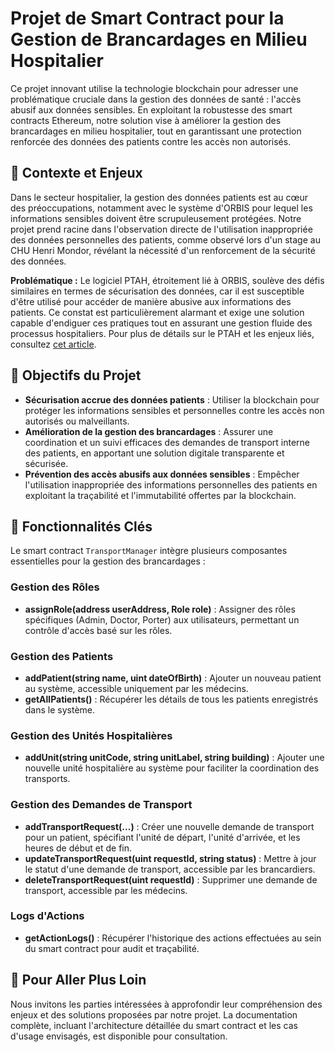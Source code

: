 # Projet de Smart Contract pour la Gestion de Brancardages en Milieu Hospitalier

Ce projet innovant utilise la technologie blockchain pour adresser une problématique cruciale dans la gestion des données de santé : l'accès abusif aux données sensibles. En exploitant la robustesse des smart contracts Ethereum, notre solution vise à améliorer la gestion des brancardages en milieu hospitalier, tout en garantissant une protection renforcée des données des patients contre les accès non autorisés.

## 🚀 Contexte et Enjeux

Dans le secteur hospitalier, la gestion des données patients est au cœur des préoccupations, notamment avec le système d'ORBIS pour lequel les informations sensibles doivent être scrupuleusement protégées. Notre projet prend racine dans l'observation directe de l'utilisation inappropriée des données personnelles des patients, comme observé lors d'un stage au CHU Henri Mondor, révélant la nécessité d'un renforcement de la sécurité des données. 

**Problématique :** Le logiciel PTAH, étroitement lié à ORBIS, soulève des défis similaires en termes de sécurisation des données, car il est susceptible d'être utilisé pour accéder de manière abusive aux informations des patients. Ce constat est particulièrement alarmant et exige une solution capable d'endiguer ces pratiques tout en assurant une gestion fluide des processus hospitaliers. Pour plus de détails sur le PTAH et les enjeux liés, consultez [cet article](https://medium.com/wanabilini/%EF%B8%8F-%EF%B8%8F-coup-doeil-rapide-sur-le-logiciel-ptah-afbc6fe0ab64).

## 🎯 Objectifs du Projet

- **Sécurisation accrue des données patients** : Utiliser la blockchain pour protéger les informations sensibles et personnelles contre les accès non autorisés ou malveillants.
- **Amélioration de la gestion des brancardages** : Assurer une coordination et un suivi efficaces des demandes de transport interne des patients, en apportant une solution digitale transparente et sécurisée.
- **Prévention des accès abusifs aux données sensibles** : Empêcher l'utilisation inappropriée des informations personnelles des patients en exploitant la traçabilité et l'immutabilité offertes par la blockchain.

## 🔧 Fonctionnalités Clés

Le smart contract `TransportManager` intègre plusieurs composantes essentielles pour la gestion des brancardages :

### Gestion des Rôles
- **assignRole(address userAddress, Role role)** : Assigner des rôles spécifiques (Admin, Doctor, Porter) aux utilisateurs, permettant un contrôle d'accès basé sur les rôles.

### Gestion des Patients
- **addPatient(string name, uint dateOfBirth)** : Ajouter un nouveau patient au système, accessible uniquement par les médecins.
- **getAllPatients()** : Récupérer les détails de tous les patients enregistrés dans le système.

### Gestion des Unités Hospitalières
- **addUnit(string unitCode, string unitLabel, string building)** : Ajouter une nouvelle unité hospitalière au système pour faciliter la coordination des transports.

### Gestion des Demandes de Transport
- **addTransportRequest(...)** : Créer une nouvelle demande de transport pour un patient, spécifiant l'unité de départ, l'unité d'arrivée, et les heures de début et de fin.
- **updateTransportRequest(uint requestId, string status)** : Mettre à jour le statut d'une demande de transport, accessible par les brancardiers.
- **deleteTransportRequest(uint requestId)** : Supprimer une demande de transport, accessible par les médecins.

### Logs d'Actions
- **getActionLogs()** : Récupérer l'historique des actions effectuées au sein du smart contract pour audit et traçabilité.

## 📘 Pour Aller Plus Loin

Nous invitons les parties intéressées à approfondir leur compréhension des enjeux et des solutions proposées par notre projet. La documentation complète, incluant l'architecture détaillée du smart contract et les cas d'usage envisagés, est disponible pour consultation.
